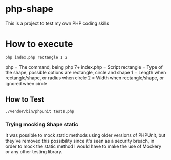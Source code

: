# php-shape

This is a project to test my own PHP coding skills

# How to execute

```
php index.php rectangle 1 2
```

php = The command, being php 7+
index.php = Script
rectangle = Type of the shape, possible options are rectangle, circle and shape
1 = Length when rectangle/shape, or radius when circle
2 = Width when rectangle/shape, or ignored when circle

## How to Test

```
./vendor/bin/phpunit tests.php
```

### Trying mocking Shape static

It was possible to mock static methods using older versions of PHPUnit, but they've removed this possibility since it's seen as a security breach, in order to mock the static method I would have to make the use of Mockery or any other testing library.